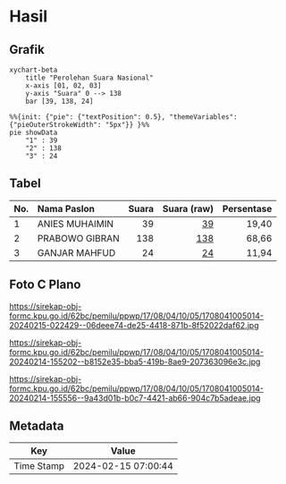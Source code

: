 # Hasil

## Grafik

```mermaid
xychart-beta
    title "Perolehan Suara Nasional"
    x-axis [01, 02, 03]
    y-axis "Suara" 0 --> 138
    bar [39, 138, 24]
```

```mermaid
%%{init: {"pie": {"textPosition": 0.5}, "themeVariables": {"pieOuterStrokeWidth": "5px"}} }%%
pie showData
    "1" : 39
    "2" : 138
    "3" : 24
```

## Tabel

| No. | Nama Paslon    | Suara | Suara (raw) | Persentase |
|:--- |:-------------- | -----:| -----------:| ----------:|
| 1   | ANIES MUHAIMIN | 39    | [39][p-1]   | 19,40      |
| 2   | PRABOWO GIBRAN | 138   | [138][p-2]  | 68,66      |
| 3   | GANJAR MAHFUD  | 24    | [24][p-3]   | 11,94      |


[p-1]: https://github.com/gigit-pemilu/pemilu-2024/blob/main/pilpres/hitung-suara/sub/17-bengkulu/sub/08-kepahiang/sub/04-kepahiang/sub/1005-pasar-ujung/sub/014-tps/sub/paslon-1.txt
[p-2]: https://github.com/gigit-pemilu/pemilu-2024/blob/main/pilpres/hitung-suara/sub/17-bengkulu/sub/08-kepahiang/sub/04-kepahiang/sub/1005-pasar-ujung/sub/014-tps/sub/paslon-2.txt
[p-3]: https://github.com/gigit-pemilu/pemilu-2024/blob/main/pilpres/hitung-suara/sub/17-bengkulu/sub/08-kepahiang/sub/04-kepahiang/sub/1005-pasar-ujung/sub/014-tps/sub/paslon-3.txt

## Foto C Plano

https://sirekap-obj-formc.kpu.go.id/62bc/pemilu/ppwp/17/08/04/10/05/1708041005014-20240215-022429--06deee74-de25-4418-871b-8f52022daf62.jpg

https://sirekap-obj-formc.kpu.go.id/62bc/pemilu/ppwp/17/08/04/10/05/1708041005014-20240214-155202--b8152e35-bba5-419b-8ae9-207363096e3c.jpg

https://sirekap-obj-formc.kpu.go.id/62bc/pemilu/ppwp/17/08/04/10/05/1708041005014-20240214-155556--9a43d01b-b0c7-4421-ab66-904c7b5adeae.jpg


## Metadata

| Key        | Value               |
| ---------- | ------------------- |
| Time Stamp | 2024-02-15 07:00:44 |



